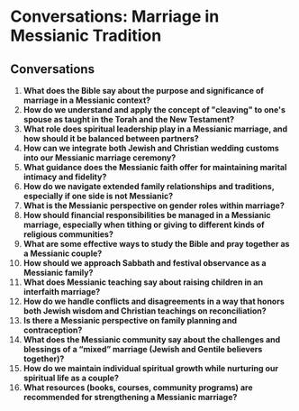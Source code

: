 # Conversations: Marriage in Messianic Tradition

## Conversations

1. **What does the Bible say about the purpose and significance of marriage in a Messianic context?**
2. **How do we understand and apply the concept of "cleaving" to one's spouse as taught in the Torah and the New Testament?**
3. **What role does spiritual leadership play in a Messianic marriage, and how should it be balanced between partners?**
4. **How can we integrate both Jewish and Christian wedding customs into our Messianic marriage ceremony?**
5. **What guidance does the Messianic faith offer for maintaining marital intimacy and fidelity?**
6. **How do we navigate extended family relationships and traditions, especially if one side is not Messianic?**
7. **What is the Messianic perspective on gender roles within marriage?**
8. **How should financial responsibilities be managed in a Messianic marriage, especially when tithing or giving to different kinds of religious communities?**
9. **What are some effective ways to study the Bible and pray together as a Messianic couple?**
10. **How should we approach Sabbath and festival observance as a Messianic family?**
11. **What does Messianic teaching say about raising children in an interfaith marriage?**
12. **How do we handle conflicts and disagreements in a way that honors both Jewish wisdom and Christian teachings on reconciliation?**
13. **Is there a Messianic perspective on family planning and contraception?**
14. **What does the Messianic community say about the challenges and blessings of a “mixed” marriage (Jewish and Gentile believers together)?**
15. **How do we maintain individual spiritual growth while nurturing our spiritual life as a couple?**
16. **What resources (books, courses, community programs) are recommended for strengthening a Messianic marriage?**
